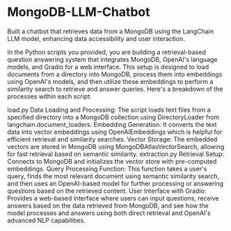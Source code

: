 # MongoDB-LLM-Chatbot
Built a chatbot that retrieves data from a MongoDB using the LangChain LLM model, enhancing data accessibility and user interaction.


In the Python scripts you provided, you are building a retrieval-based question answering system that integrates MongoDB, OpenAI's language models, and Gradio for a web interface. This setup is designed to load documents from a directory into MongoDB, process them into embeddings using OpenAI's models, and then utilize these embeddings to perform a similarity search to retrieve and answer queries. Here's a breakdown of the processes within each script:

load.py
Data Loading and Processing: The script loads text files from a specified directory into a MongoDB collection using DirectoryLoader from langchain.document_loaders.
Embedding Generation: It converts the text data into vector embeddings using OpenAIEmbeddings which is helpful for efficient retrieval and similarity searches.
Vector Storage: The embedded vectors are stored in MongoDB using MongoDBAtlasVectorSearch, allowing for fast retrieval based on semantic similarity.
extraction.py
Retrieval Setup: Connects to MongoDB and initializes the vector store with pre-computed embeddings.
Query Processing Function: This function takes a user's query, finds the most relevant document using semantic similarity search, and then uses an OpenAI-based model for further processing or answering questions based on the retrieved content.
User Interface with Gradio: Provides a web-based interface where users can input questions, receive answers based on the data retrieved from MongoDB, and see how the model processes and answers using both direct retrieval and OpenAI's advanced NLP capabilities.
